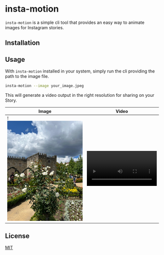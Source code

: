 # insta-motion

`insta-motion` is a simple cli tool that provides an easy way to animate
 images for Instagram stories.

## Installation

## Usage

With `insta-motion` installed in your system, simply run the cli providing the
 path to the image file.

```bash
insta-motion --image your_image.jpeg
```

This will generate a video output in the right resolution for sharing on your Story.


| Image                                      | Video                                                                                                                                                                              |
|--------------------------------------------|------------------------------------------------------------------------------------------------------------------------------------------------------------------------------------|
| !<img src="./demo/example.jpeg" width=320 /> | <video src="https://github-production-user-asset-6210df.s3.amazonaws.com/444054/326472305-7d01f44b-7a2c-4382-a0de-43ec3db83a3c.mp4?X-Amz-Algorithm=AWS4-HMAC-SHA256&X-Amz-Credential=AKIAVCODYLSA53PQK4ZA%2F20240429%2Fus-east-1%2Fs3%2Faws4_request&X-Amz-Date=20240429T142148Z&X-Amz-Expires=300&X-Amz-Signature=2b96712fc9dd29756ada86acc5bcc850ae0dd032a10d08a428e0d10bb0e9543c&X-Amz-SignedHeaders=host&actor_id=444054&key_id=0&repo_id=793578629" width="100%"></video> |

## License

[MIT](./LICENSE)
